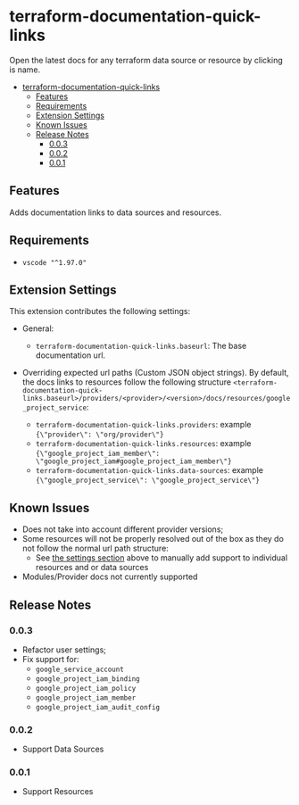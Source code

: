 # terraform-documentation-quick-links
Open the latest docs for any terraform data source or resource by clicking is name.

- [terraform-documentation-quick-links](#terraform-documentation-quick-links)
  - [Features](#features)
  - [Requirements](#requirements)
  - [Extension Settings](#extension-settings)
  - [Known Issues](#known-issues)
  - [Release Notes](#release-notes)
    - [0.0.3](#003)
    - [0.0.2](#002)
    - [0.0.1](#001)

## Features
Adds documentation links to data sources and resources.

## Requirements
- `vscode "^1.97.0"`

## Extension Settings
This extension contributes the following settings:

- General:
  - `terraform-documentation-quick-links.baseurl`: The base documentation url.

- Overriding expected url paths (Custom JSON object strings). By default, the docs links to resources follow the following structure `<terraform-documentation-quick-links.baseurl>/providers/<provider>/<version>/docs/resources/google_project_service`:
  - `terraform-documentation-quick-links.providers`: example `{\"provider\": \"org/provider\"}`
  - `terraform-documentation-quick-links.resources`: example `{\"google_project_iam_member\": \"google_project_iam#google_project_iam_member\"}`
  - `terraform-documentation-quick-links.data-sources`: example `{\"google_project_service\": \"google_project_service\"}`

## Known Issues
- Does not take into account different provider versions;
- Some resources will not be properly resolved out of the box as they do not follow the normal url path structure:
  - See [the settings section](#extension-settings) above to manually add support to individual resources and or data sources
- Modules/Provider docs not currently supported

## Release Notes

### 0.0.3
- Refactor user settings;
- Fix support for:
  - `google_service_account`
  - `google_project_iam_binding`
  - `google_project_iam_policy`
  - `google_project_iam_member`
  - `google_project_iam_audit_config`

### 0.0.2
- Support Data Sources

### 0.0.1
- Support Resources
